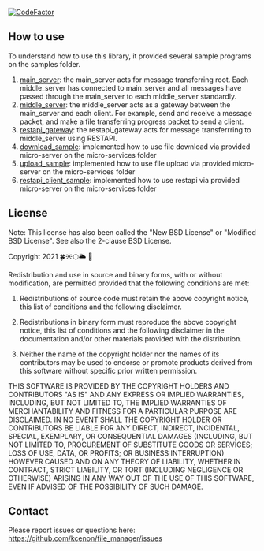 [![CodeFactor](https://www.codefactor.io/repository/github/kcenon/file_manager/badge)](https://www.codefactor.io/repository/github/kcenon/file_manager)

## How to use

To understand how to use this library, it provided several sample programs on the samples folder.

1. [main_server](https://github.com/kcenon/file_manager/tree/main/main_server): the main_server acts for message transferring root. Each middle_server has connected to main_server and all messages have passed through the main_server to each middle_server standardly.
2. [middle_server](https://github.com/kcenon/file_manager/tree/main/middle_server): the middle_server acts as a gateway between the main_server and each client. For example, send and receive a message packet, and make a file transferring progress packet to send a client. 
3. [restapi_gateway](https://github.com/kcenon/file_manager/tree/main/restapi_gateway): the restapi_gateway acts for message transferrring to middle_server using RESTAPI.
4. [download_sample](https://github.com/kcenon/file_manager/tree/main/download_sample): implemented how to use file download via provided micro-server on the micro-services folder
5. [upload_sample](https://github.com/kcenon/file_manager/tree/main/upload_sample): implemented how to use file upload via provided micro-server on the micro-services folder
6. [restapi_client_sample](https://github.com/kcenon/file_manager/tree/main/restapi_client_sample): implemented how to use restapi via provided micro-server on the micro-services folder

## License

Note: This license has also been called the "New BSD License" or "Modified BSD License". See also the 2-clause BSD License.

Copyright 2021 🍀☀🌕🌥 🌊

Redistribution and use in source and binary forms, with or without modification, are permitted provided that the following conditions are met:

1. Redistributions of source code must retain the above copyright notice, this list of conditions and the following disclaimer.

2. Redistributions in binary form must reproduce the above copyright notice, this list of conditions and the following disclaimer in the documentation and/or other materials provided with the distribution.

3. Neither the name of the copyright holder nor the names of its contributors may be used to endorse or promote products derived from this software without specific prior written permission.

THIS SOFTWARE IS PROVIDED BY THE COPYRIGHT HOLDERS AND CONTRIBUTORS "AS IS" AND ANY EXPRESS OR IMPLIED WARRANTIES, INCLUDING, BUT NOT LIMITED TO, THE IMPLIED WARRANTIES OF MERCHANTABILITY AND FITNESS FOR A PARTICULAR PURPOSE ARE DISCLAIMED. IN NO EVENT SHALL THE COPYRIGHT HOLDER OR CONTRIBUTORS BE LIABLE FOR ANY DIRECT, INDIRECT, INCIDENTAL, SPECIAL, EXEMPLARY, OR CONSEQUENTIAL DAMAGES (INCLUDING, BUT NOT LIMITED TO, PROCUREMENT OF SUBSTITUTE GOODS OR SERVICES; LOSS OF USE, DATA, OR PROFITS; OR BUSINESS INTERRUPTION) HOWEVER CAUSED AND ON ANY THEORY OF LIABILITY, WHETHER IN CONTRACT, STRICT LIABILITY, OR TORT (INCLUDING NEGLIGENCE OR OTHERWISE) ARISING IN ANY WAY OUT OF THE USE OF THIS SOFTWARE, EVEN IF ADVISED OF THE POSSIBILITY OF SUCH DAMAGE.

## Contact
Please report issues or questions here: https://github.com/kcenon/file_manager/issues
